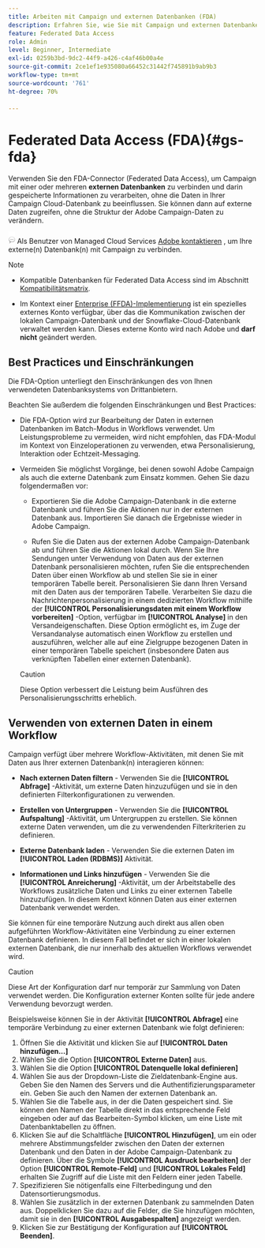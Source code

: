 ```yaml
---
title: Arbeiten mit Campaign und externen Datenbanken (FDA)
description: Erfahren Sie, wie Sie mit Campaign und externen Datenbanken arbeiten
feature: Federated Data Access
role: Admin
level: Beginner, Intermediate
exl-id: 0259b3bd-9dc2-44f9-a426-c4af46b00a4e
source-git-commit: 2ce1ef1e935080a66452c31442f745891b9ab9b3
workflow-type: tm+mt
source-wordcount: '761'
ht-degree: 70%

---
```


# Federated Data Access (FDA){#gs-fda}

Verwenden Sie den FDA-Connector (Federated Data Access), um Campaign mit einer oder mehreren **externen Datenbanken** zu verbinden und darin gespeicherte Informationen zu verarbeiten, ohne die Daten in Ihrer Campaign Cloud-Datenbank zu beeinflussen. Sie können dann auf externe Daten zugreifen, ohne die Struktur der Adobe Campaign-Daten zu verändern.

![](../assets/do-not-localize/speech.png)   Als Benutzer von Managed Cloud Services [Adobe kontaktieren](../start/campaign-faq.md#support) , um Ihre externe(n) Datenbank(n) mit Campaign zu verbinden.


>[!NOTE]
>
>* Kompatible Datenbanken für Federated Data Access sind im Abschnitt [Kompatibilitätsmatrix](../start/compatibility-matrix.md).
>
>* Im Kontext einer [Enterprise (FFDA)-Implementierung](../architecture/enterprise-deployment.md) ist ein spezielles externes Konto verfügbar, über das die Kommunikation zwischen der lokalen Campaign-Datenbank und der Snowflake-Cloud-Datenbank verwaltet werden kann. Dieses externe Konto wird nach Adobe und **darf nicht** geändert werden.
>



## Best Practices und Einschränkungen

Die FDA-Option unterliegt den Einschränkungen des von Ihnen verwendeten Datenbanksystems von Drittanbietern.

Beachten Sie außerdem die folgenden Einschränkungen und Best Practices:

* Die FDA-Option wird zur Bearbeitung der Daten in externen Datenbanken im Batch-Modus in Workflows verwendet. Um Leistungsprobleme zu vermeiden, wird nicht empfohlen, das FDA-Modul im Kontext von Einzeloperationen zu verwenden, etwa Personalisierung, Interaktion oder Echtzeit-Messaging.

* Vermeiden Sie möglichst Vorgänge, bei denen sowohl Adobe Campaign als auch die externe Datenbank zum Einsatz kommen. Gehen Sie dazu folgendermaßen vor:

   * Exportieren Sie die Adobe Campaign-Datenbank in die externe Datenbank und führen Sie die Aktionen nur in der externen Datenbank aus. Importieren Sie danach die Ergebnisse wieder in Adobe Campaign.

   * Rufen Sie die Daten aus der externen Adobe Campaign-Datenbank ab und führen Sie die Aktionen lokal durch.
   Wenn Sie Ihre Sendungen unter Verwendung von Daten aus der externen Datenbank personalisieren möchten, rufen Sie die entsprechenden Daten über einen Workflow ab und stellen Sie sie in einer temporären Tabelle bereit. Personalisieren Sie dann Ihren Versand mit den Daten aus der temporären Tabelle. Verarbeiten Sie dazu die Nachrichtenpersonalisierung in einem dedizierten Workflow mithilfe der **[!UICONTROL Personalisierungsdaten mit einem Workflow vorbereiten]** -Option, verfügbar im **[!UICONTROL Analyse]** in den Versandeigenschaften. Diese Option ermöglicht es, im Zuge der Versandanalyse automatisch einen Workflow zu erstellen und auszuführen, welcher alle auf eine Zielgruppe bezogenen Daten in einer temporären Tabelle speichert (insbesondere Daten aus verknüpften Tabellen einer externen Datenbank).

   >[!CAUTION]
   >
   >Diese Option verbessert die Leistung beim Ausführen des Personalisierungsschritts erheblich.


## Verwenden von externen Daten in einem Workflow

Campaign verfügt über mehrere Workflow-Aktivitäten, mit denen Sie mit Daten aus Ihrer externen Datenbank(n) interagieren können:

* **Nach externen Daten filtern** - Verwenden Sie die **[!UICONTROL Abfrage]** -Aktivität, um externe Daten hinzuzufügen und sie in den definierten Filterkonfigurationen zu verwenden.

* **Erstellen von Untergruppen** - Verwenden Sie die **[!UICONTROL Aufspaltung]** -Aktivität, um Untergruppen zu erstellen. Sie können externe Daten verwenden, um die zu verwendenden Filterkriterien zu definieren.

* **Externe Datenbank laden** - Verwenden Sie die externen Daten im **[!UICONTROL Laden (RDBMS)]** Aktivität.

* **Informationen und Links hinzufügen** - Verwenden Sie die **[!UICONTROL Anreicherung]** -Aktivität, um der Arbeitstabelle des Workflows zusätzliche Daten und Links zu einer externen Tabelle hinzuzufügen. In diesem Kontext können Daten aus einer externen Datenbank verwendet werden.

Sie können für eine temporäre Nutzung auch direkt aus allen oben aufgeführten Workflow-Aktivitäten eine Verbindung zu einer externen Datenbank definieren. In diesem Fall befindet er sich in einer lokalen externen Datenbank, die nur innerhalb des aktuellen Workflows verwendet wird.

>[!CAUTION]
>
>Diese Art der Konfiguration darf nur temporär zur Sammlung von Daten verwendet werden. Die Konfiguration externer Konten sollte für jede andere Verwendung bevorzugt werden.

Beispielsweise können Sie in der Aktivität **[!UICONTROL Abfrage]** eine temporäre Verbindung zu einer externen Datenbank wie folgt definieren:

1. Öffnen Sie die Aktivität und klicken Sie auf **[!UICONTROL Daten hinzufügen...]**
1. Wählen Sie die Option **[!UICONTROL Externe Daten]** aus.
1. Wählen Sie die Option **[!UICONTROL Datenquelle lokal definieren]**
1. Wählen Sie aus der Dropdown-Liste die Zieldatenbank-Engine aus. Geben Sie den Namen des Servers und die Authentifizierungsparameter ein. Geben Sie auch den Namen der externen Datenbank an.
1. Wählen Sie die Tabelle aus, in der die Daten gespeichert sind. Sie können den Namen der Tabelle direkt in das entsprechende Feld eingeben oder auf das Bearbeiten-Symbol klicken, um eine Liste mit Datenbanktabellen zu öffnen.
1. Klicken Sie auf die Schaltfläche **[!UICONTROL Hinzufügen]**, um ein oder mehrere Abstimmungsfelder zwischen den Daten der externen Datenbank und den Daten in der Adobe Campaign-Datenbank zu definieren. Über die Symbole **[!UICONTROL Ausdruck bearbeiten]** der Option **[!UICONTROL Remote-Feld]** und **[!UICONTROL Lokales Feld]** erhalten Sie Zugriff auf die Liste mit den Feldern einer jeden Tabelle.
1. Spezifizieren Sie nötigenfalls eine Filterbedingung und den Datensortierungsmodus.
1. Wählen Sie zusätzlich in der externen Datenbank zu sammelnden Daten aus. Doppelklicken Sie dazu auf die Felder, die Sie hinzufügen möchten, damit sie in den **[!UICONTROL Ausgabespalten]** angezeigt werden.
1. Klicken Sie zur Bestätigung der Konfiguration auf **[!UICONTROL Beenden]**.
